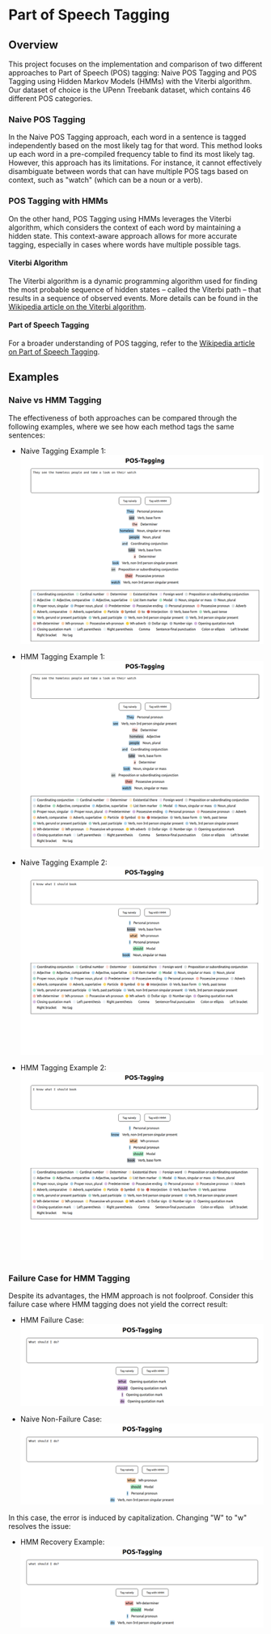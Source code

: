 # Part of Speech Tagging

## Overview
This project focuses on the implementation and comparison of two different approaches to Part of Speech (POS) tagging: Naive POS Tagging and POS Tagging using Hidden Markov Models (HMMs) with the Viterbi algorithm. Our dataset of choice is the UPenn Treebank dataset, which contains 46 different POS categories.

### Naive POS Tagging
In the Naive POS Tagging approach, each word in a sentence is tagged independently based on the most likely tag for that word. This method looks up each word in a pre-compiled frequency table to find its most likely tag. However, this approach has its limitations. For instance, it cannot effectively disambiguate between words that can have multiple POS tags based on context, such as "watch" (which can be a noun or a verb).

### POS Tagging with HMMs
On the other hand, POS Tagging using HMMs leverages the Viterbi algorithm, which considers the context of each word by maintaining a hidden state. This context-aware approach allows for more accurate tagging, especially in cases where words have multiple possible tags.

#### Viterbi Algorithm
The Viterbi algorithm is a dynamic programming algorithm used for finding the most probable sequence of hidden states – called the Viterbi path – that results in a sequence of observed events. More details can be found in the [Wikipedia article on the Viterbi algorithm](https://en.wikipedia.org/wiki/Viterbi_algorithm).

#### Part of Speech Tagging
For a broader understanding of POS tagging, refer to the [Wikipedia article on Part of Speech Tagging](https://en.wikipedia.org/wiki/Part-of-speech_tagging).

## Examples

### Naive vs HMM Tagging
The effectiveness of both approaches can be compared through the following examples, where we see how each method tags the same sentences:

- Naive Tagging Example 1:
  ![Naive Tagging Example 1](screenshots/naive_tagging_1.png)

- HMM Tagging Example 1:
  ![HMM Tagging Example 1](screenshots/hmm_tagging_1.png)

- Naive Tagging Example 2:
  ![Naive Tagging Example 2](screenshots/naive_tagging_2.png)

- HMM Tagging Example 2:
  ![HMM Tagging Example 2](screenshots/hmm_tagging_2.png)

### Failure Case for HMM Tagging
Despite its advantages, the HMM approach is not foolproof. Consider this failure case where HMM tagging does not yield the correct result:

- HMM Failure Case:
  ![HMM Failure Case](screenshots/hmm_failure_case.png)

- Naive Non-Failure Case:
  ![Naive Non-Failure Case](screenshots/naive_non_failure.png)

In this case, the error is induced by capitalization. Changing "W" to "w" resolves the issue:

- HMM Recovery Example:
  ![HMM Recovery Example](screenshots/hmm_recovery.png)